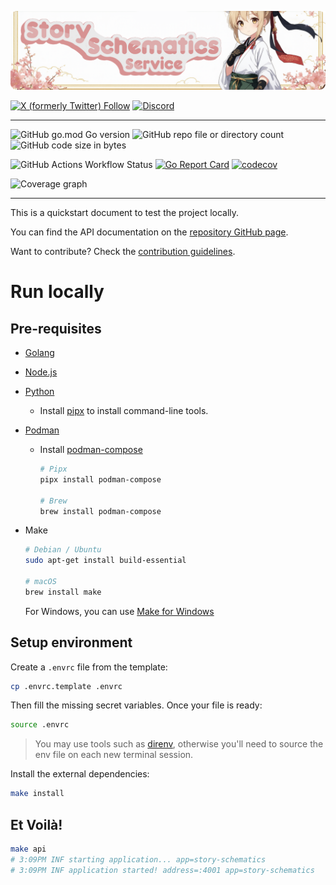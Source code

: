 ![Story Schematics Service](./docs/assets/service%20story%20schematics%20banner.png)

[![X (formerly Twitter) Follow](https://img.shields.io/twitter/follow/agora_ecrivains)](https://twitter.com/agora_ecrivains)
[![Discord](https://img.shields.io/discord/1315240114691248138?logo=discord)](https://discord.gg/rp4Qr8cA)

<hr />

![GitHub go.mod Go version](https://img.shields.io/github/go-mod/go-version/a-novel/story-schematics)
![GitHub repo file or directory count](https://img.shields.io/github/directory-file-count/a-novel/story-schematics)
![GitHub code size in bytes](https://img.shields.io/github/languages/code-size/a-novel/story-schematics)

![GitHub Actions Workflow Status](https://img.shields.io/github/actions/workflow/status/a-novel/story-schematics/main.yaml)
[![Go Report Card](https://goreportcard.com/badge/github.com/a-novel/story-schematics)](https://goreportcard.com/report/github.com/a-novel/story-schematics)
[![codecov](https://codecov.io/gh/a-novel/story-schematics/graph/badge.svg?token=uc71lIIr8G)](https://codecov.io/gh/a-novel/story-schematics)

![Coverage graph](https://codecov.io/gh/a-novel/story-schematics/graphs/sunburst.svg?token=uc71lIIr8G)

<hr />

This is a quickstart document to test the project locally.

You can find the API documentation on the [repository GitHub page](https://a-novel.github.io/story-schematics/).

Want to contribute? Check the [contribution guidelines](CONTRIBUTING.md).

# Run locally

## Pre-requisites

- [Golang](https://go.dev/doc/install)
- [Node.js](https://nodejs.org/en/download/)
- [Python](https://www.python.org/downloads/)
  - Install [pipx](https://pipx.pypa.io/stable/installation/) to install command-line tools.
- [Podman](https://podman.io/docs/installation)

  - Install [podman-compose](https://github.com/containers/podman-compose)

    ```bash
    # Pipx
    pipx install podman-compose

    # Brew
    brew install podman-compose
    ```

- Make

  ```bash
  # Debian / Ubuntu
  sudo apt-get install build-essential

  # macOS
  brew install make
  ```

  For Windows, you can use [Make for Windows](https://gnuwin32.sourceforge.net/packages/make.htm)

## Setup environment

Create a `.envrc` file from the template:

```bash
cp .envrc.template .envrc
```

Then fill the missing secret variables. Once your file is ready:

```bash
source .envrc
```

> You may use tools such as [direnv](https://direnv.net/), otherwise you'll need to source the env file on each new
> terminal session.

Install the external dependencies:

```bash
make install
```

## Et Voilà!

```bash
make api
# 3:09PM INF starting application... app=story-schematics
# 3:09PM INF application started! address=:4001 app=story-schematics
```
